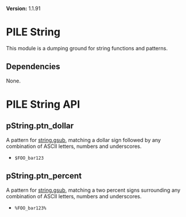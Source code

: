 **Version:** 1.1.91

# PILE String

This module is a dumping ground for string functions and patterns.


## Dependencies

None.


# PILE String API

## pString.ptn_dollar

A pattern for [string.gsub](https://www.lua.org/manual/5.1/manual.html#pdf-string.gsub), matching a dollar sign followed by any combination of ASCII letters, numbers and underscores.

* `$FOO_bar123`


## pString.ptn_percent

A pattern for [string.gsub](https://www.lua.org/manual/5.1/manual.html#pdf-string.gsub), matching a two percent signs surrounding any combination of ASCII letters, numbers and underscores.

* `%FOO_bar123%`
